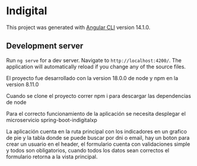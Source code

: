 # Indigital

This project was generated with [Angular CLI](https://github.com/angular/angular-cli) version 14.1.0.

## Development server

Run `ng serve` for a dev server. Navigate to `http://localhost:4200/`. The application will automatically reload if you change any of the source files.


El proyecto fue desarrollado con la version 18.0.0 de node y npm en la version 8.11.0

Cuando se clone el proyecto correr npm i para descargar las dependencias de node

Para el correcto funcionamiento de la aplicación se necesita desplegar el microservicio spring-boot-indigitalxp

La aplicación cuenta en la ruta principal con los indicadores en un grafico de pie y la tabla donde se puede buscar por dni o email, hay un boton para crear un usuario en el header, el formulario cuenta con validaciones simple y todos son obligatorios, cuando todos los datos sean correctos el formulario retorna a la vista principal.
